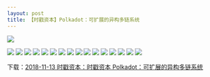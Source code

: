 ```yaml
---
layout: post
title: 【时戳资本】Polkadot：可扩展的异构多链系统
---
```

![](https://raw.githubusercontent.com/shichuo/res2018/master/ab13/01.jpg)

<!-- more -->

![](https://raw.githubusercontent.com/shichuo/res2018/master/ab13/02.jpg)
![](https://raw.githubusercontent.com/shichuo/res2018/master/ab13/03.jpg)
![](https://raw.githubusercontent.com/shichuo/res2018/master/ab13/04.jpg)
![](https://raw.githubusercontent.com/shichuo/res2018/master/ab13/05.jpg)
![](https://raw.githubusercontent.com/shichuo/res2018/master/ab13/06.jpg)
![](https://raw.githubusercontent.com/shichuo/res2018/master/ab13/07.jpg)
![](https://raw.githubusercontent.com/shichuo/res2018/master/ab13/08.jpg)
![](https://raw.githubusercontent.com/shichuo/res2018/master/ab13/09.jpg)
![](https://raw.githubusercontent.com/shichuo/res2018/master/ab13/10.jpg)
![](https://raw.githubusercontent.com/shichuo/res2018/master/ab13/11.jpg)
![](https://raw.githubusercontent.com/shichuo/res2018/master/ab13/12.jpg)
![](https://raw.githubusercontent.com/shichuo/res2018/master/ab13/13.jpg)
![](https://raw.githubusercontent.com/shichuo/res2018/master/ab13/14.jpg)
![](https://raw.githubusercontent.com/shichuo/res2018/master/ab13/15.jpg)
![](https://raw.githubusercontent.com/shichuo/res2018/master/ab13/16.jpg)
![](https://raw.githubusercontent.com/shichuo/res2018/master/ab13/17.jpg)

下载：[2018-11-13 时戳资本：时戳资本 Polkadot：可扩展的异构多链系统](https://github.com/shichuo/think-tank-2018/blob/master/ab13/Polkadot-%E5%8F%AF%E6%89%A9%E5%B1%95%E7%9A%84%E5%BC%82%E6%9E%84%E5%A4%9A%E9%93%BE%E7%B3%BB%E7%BB%9F.pdf)